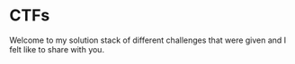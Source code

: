 # CTFs
Welcome to my solution stack of different challenges that were given and I felt like to share with you.
